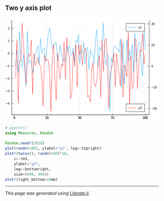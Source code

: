 ## Two y axis plot

![two_y_axis.png](images/two_y_axis.png)

```julia
# pyplot()
using Measures, Random

Random.seed!(2018)
plot(randn(100), ylabel="y1", leg=:topright)
plot!(twinx(), randn(100)*10,
    c=:red,
    ylabel="y2",
    leg=:bottomright,
    size=(600, 400))
plot!(right_bottom=10mm)
```

---

*This page was generated using [Literate.jl](https://github.com/fredrikekre/Literate.jl).*

